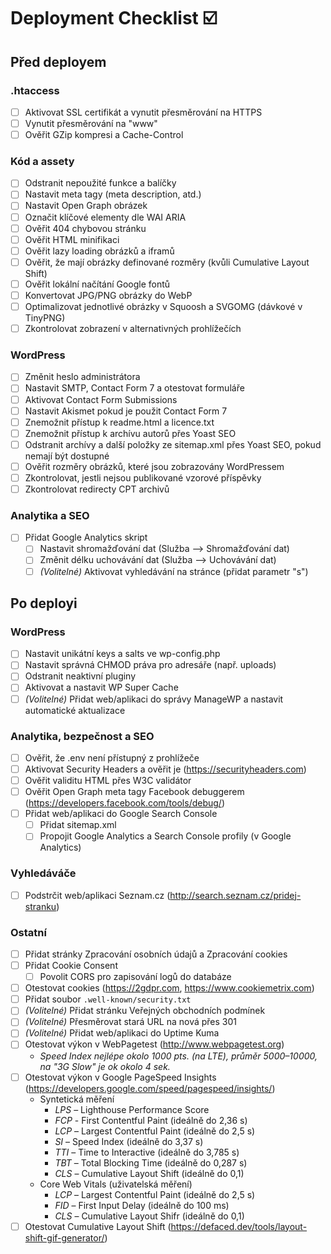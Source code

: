 # Deployment Checklist ☑️

## Před deployem

### .htaccess
- [ ] Aktivovat SSL certifikát a vynutit přesměrování na HTTPS
- [ ] Vynutit přesměrování na "www"
- [ ] Ověřit GZip kompresi a Cache-Control

### Kód a assety
- [ ] Odstranit nepoužité funkce a balíčky
- [ ] Nastavit meta tagy (meta description, atd.)
- [ ] Nastavit Open Graph obrázek
- [ ] Označit klíčové elementy dle WAI ARIA
- [ ] Ověřit 404 chybovou stránku
- [ ] Ověřit HTML minifikaci
- [ ] Ověřit lazy loading obrázků a iframů
- [ ] Ověřit, že mají obrázky definované rozměry (kvůli Cumulative Layout Shift)
- [ ] Ověřit lokální načítání Google fontů
- [ ] Konvertovat JPG/PNG obrázky do WebP
- [ ] Optimalizovat jednotlivé obrázky v Squoosh a SVGOMG (dávkové v TinyPNG)
- [ ] Zkontrolovat zobrazení v alternativných prohlížečích

### WordPress
- [ ] Změnit heslo administrátora
- [ ] Nastavit SMTP, Contact Form 7 a otestovat formuláře
- [ ] Aktivovat Contact Form Submissions
- [ ] Nastavit Akismet pokud je použit Contact Form 7
- [ ] Znemožnit přístup k readme.html a licence.txt
- [ ] Znemožnit přístup k archívu autorů přes Yoast SEO
- [ ] Odstranit archívy a další položky ze sitemap.xml přes Yoast SEO, pokud nemají být dostupné
- [ ] Ověřit rozměry obrázků, které jsou zobrazovány WordPressem
- [ ] Zkontrolovat, jestli nejsou publikované vzorové příspěvky
- [ ] Zkontrolovat redirecty CPT archivů

### Analytika a SEO
- [ ] Přidat Google Analytics skript
	- [ ] Nastavit shromažďování dat (Služba –> Shromažďování dat)
 	- [ ] Změnit délku uchovávání dat (Služba –> Uchovávání dat)
	- [ ] _(Volitelné)_ Aktivovat vyhledávání na stránce (přidat parametr "s")

## Po deployi

### WordPress
- [ ] Nastavit unikátní keys a salts ve wp-config.php
- [ ] Nastavit správná CHMOD práva pro adresáře (např. uploads)
- [ ] Odstranit neaktivní pluginy
- [ ] Aktivovat a nastavit WP Super Cache
- [ ] _(Volitelné)_ Přidat web/aplikaci do správy ManageWP a nastavit automatické aktualizace

### Analytika, bezpečnost a SEO
- [ ] Ověřit, že .env není přístupný z prohlížeče
- [ ] Aktivovat Security Headers a ověřit je (https://securityheaders.com)
- [ ] Ověřit validitu HTML přes W3C validátor
- [ ] Ověřit Open Graph meta tagy Facebook debuggerem (https://developers.facebook.com/tools/debug/)
- [ ] Přidat web/aplikaci do Google Search Console
	- [ ] Přidat sitemap.xml
	- [ ] Propojit Google Analytics a Search Console profily (v Google Analytics)

### Vyhledáváče
- [ ] Podstrčit web/aplikaci Seznam.cz (http://search.seznam.cz/pridej-stranku)

### Ostatní
- [ ] Přidat stránky Zpracování osobních údajů a Zpracování cookies
- [ ] Přidat Cookie Consent
	- [ ] Povolit CORS pro zapisování logů do databáze
- [ ] Otestovat cookies (https://2gdpr.com, https://www.cookiemetrix.com)
- [ ] Přidat soubor `.well-known/security.txt`
- [ ] _(Volitelné)_ Přidat stránku Veřejných obchodních podmínek
- [ ] _(Volitelné)_ Přesměrovat stará URL na nová přes 301
- [ ] _(Volitelné)_ Přidat web/aplikaci do Uptime Kuma
- [ ] Otestovat výkon v WebPagetest (http://www.webpagetest.org)
	- _Speed Index nejlépe okolo 1000 pts. (na LTE), průměr 5000–10000, na "3G Slow" je ok okolo 4 sek._
- [ ] Otestovat výkon v Google PageSpeed Insights (https://developers.google.com/speed/pagespeed/insights/)
	- Syntetická měření
		- _LPS_ – Lighthouse Performance Score
		- _FCP_ - First Contentful Paint (ideálně do 2,36 s)
		- _LCP_ – Largest Contentful Paint (ideálně do 2,5 s)
		- _SI_ – Speed Index (ideálně do 3,37 s)
		- _TTI_ – Time to Interactive (ideálně do 3,785 s)
		- _TBT_ – Total Blocking Time (ideálně do 0,287 s)
		- _CLS_ – Cumulative Layout Shift (ideálně do 0,1)
	- Core Web Vitals (uživatelská měření)
		- _LCP_ – Largest Contentful Paint (ideálně do 2,5 s)
		- _FID_ – First Input Delay (ideálně do 100 ms)
		- _CLS_ – Cumulative Layout Shifr (ideálně do 0,1)
- [ ] Otestovat Cumulative Layout Shift (https://defaced.dev/tools/layout-shift-gif-generator/)

